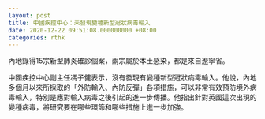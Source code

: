 ```yaml
---
layout: post
title: 中國疾控中心：未發現變種新型冠狀病毒輸入
date: 2020-12-22 09:51:08.000000000 +08:00
categories: rthk
---
```


內地錄得15宗新型肺炎確診個案，兩宗屬於本土感染，都是來自遼寧省。

中國疾控中心副主任馮子健表示，沒有發現有變種新型冠狀病毒輸入。他說，內地多個月以來所採取的「外防輸入、內防反彈」各項措施，可以非常有效預防境外病毒輸入，特別是應對輸入病毒之後引起的進一步傳播。他指出針對英國這次出現的變種病毒，將研究要在哪些環節和哪些措施上進一步加強。
